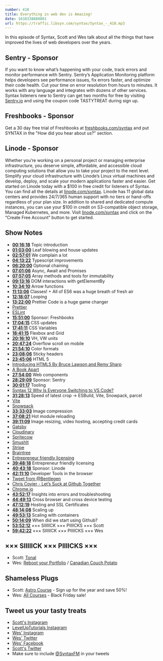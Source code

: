 ```yaml
---
number: 410
title: Everything in web dev is Amazing!
date: 1638338880801
url: https://traffic.libsyn.com/syntax/Syntax_-_410.mp3
---
```


In this episode of Syntax, Scott and Wes talk about all the things that have improved the lives of web developers over the years.

## Sentry - Sponsor

If you want to know what’s happening with your code, track errors and monitor performance with Sentry. Sentry’s Application Monitoring platform helps developers see performance issues, fix errors faster, and optimize their code health. Cut your time on error resolution from hours to minutes. It works with any language and integrates with dozens of other services. Syntax listeners new to Sentry can get two months for  free by visiting [Sentry.io](https://sentry.io) and using the coupon code TASTYTREAT during sign up.

## Freshbooks - Sponsor

Get a 30 day free trial of Freshbooks at [freshbooks.com/syntax](https://freshbooks.com/syntax) and put SYNTAX in the "How did you hear about us?" section.

## Linode - Sponsor

Whether you’re working on a personal project or managing enterprise infrastructure, you deserve simple, affordable, and accessible cloud computing solutions that allow you to take your project to the next level. Simplify your cloud infrastructure with Linode’s Linux virtual machines and develop, deploy, and scale your modern applications faster and easier. Get started on Linode today with a $100 in free credit for listeners of Syntax. You can find all the details at [linode.com/syntax](https://linode.com/syntax). Linode has 11 global data centers and provides 24/7/365 human support with no tiers or hand-offs regardless of your plan size. In addition to shared and dedicated compute instances, you can use your $100 in credit on S3-compatible object storage, Managed Kubernetes, and more. Visit [linode.com/syntax](https://linode.com/syntax) and click on the “Create Free Account” button to get started.

## Show Notes

* **[00:16:18](#t=00:16:18)** Topic introduction
* **[01:03:00](#t=01:03:00)** Leaf blowing and house updates
* **[02:57:01](#t=02:57:01)** We complain a lot
* **[04:13:22](#t=04:13:22)** Typescript improvements
* **[06:20:00](#t=06:20:00)** Optional chaining
* **[07:01:06](#t=07:01:06)** Async, Await and Promises
* **[07:57:05](#t=07:57:05)** Array methods and tools for immutability
* **[09:13:16](#t=09:13:16)** DOM interactions with getElementBy
* **[10:34:10](#t=10:34:10)** Arrow functions
* **[11:13:06](#t=11:13:06)** Classes! + All of ES6 was a huge breath of fresh air
* **[12:18:07](#t=12:18:07)** Looping
* **[13:22:00](#t=13:22:00)** Prettier Code is a huge game changer
* [Prettier](https://prettier.io)
* [ESLint](https://eslint.org)
* **[15:51:00](#t=15:51:00)** Sponsor: Freshbooks
* **[17:04:15](#t=17:04:15)** CSS updates
* **[17:41:11](#t=17:41:11)** CSS Variables
* **[18:41:15](#t=18:41:15)** Flexbox and Grid
* **[20:16:10](#t=20:16:10)** VH, VW units
* **[20:47:24](#t=20:47:24)** Overflow scroll on mobile
* **[21:54:10](#t=21:54:10)** Color formats
* **[23:08:06](#t=23:08:06)** Sticky headers
* **[23:45:06](#t=23:45:06)** HTML 5
* [Introducing HTML5 By Bruce Lawson and Remy Sharp](https://introducinghtml5.com)
* [A Book Apart](http://abookapart.com)
* **[27:54:00](#t=27:54:00)** Web components
* **[28:29:09](#t=28:29:09)** Sponsor: Sentry
* **[30:01:17](#t=30:01:17)** Tooling
* [Syntax 12 Why Is Everyone Switching to VS Code?](https://syntax.fm/show/012/why-is-everyone-switching-to-vs-code)
* **[31:28:13](#t=31:28:13)** Speed of latest crop → ESBuild, Vite, Snowpack, parcel
* [Vite](https://vitejs.dev)
* [Snowpack](https://www.snowpack.dev)
* **[33:33:03](#t=33:33:03)** Image compression
* **[37:08:21](#t=37:08:21)** Hot module reloading
* **[39:11:09](#t=39:11:09)** Image resizing, video hosting, accepting credit cards
* [Gatsby](https://www.gatsbyjs.com)
* [Cloudinary](https://cloudinary.com)
* [Spritecow](http://www.spritecow.com)
* [SmushIt](https://imgopt.com)
* [Stripe](https://stripe.com/en-ca)
* [Braintree](https://www.braintreepayments.com)
* [Entrepreneur friendly licensing](https://twitter.com/BradLedford/status/1460273531111886848)
* **[39:48:18](#t=39:48:18)** Entrepreneur friendly licensing
* **[40:43:18](#t=40:43:18)** Sponsor: Linode
* **[42:11:10](#t=42:11:10)** Developer Tools in the browser
* [Tweet from @Bentlegen](https://twitter.com/bentlegen/status/1390376979678076930)
* [Chris Coyier - Let’s Suck at Github Together](https://css-tricks.com/video-screencasts/101-lets-suck-at-github-together/)
* [Chrome.io](https://chrome.io)
* **[43:52:17](#t=43:52:17)** Insights into errors and troubleshooting
* **[44:49:13](#t=44:49:13)** Cross browser and cross device testing
* **[47:12:19](#t=47:12:19)** Hosting and SSL Certificates
* **[48:14:08](#t=48:14:08)** Scaling up
* **[49:53:13](#t=49:53:13)** Scaling with containers
* **[50:14:09](#t=50:14:09)** When did we start using Github?
* **[53:52:12](#t=53:52:12)** ××× SIIIIICK ××× PIIIICKS ××× Scott
* **[59:42:22](#t=59:42:22)** ××× SIIIIICK ××× PIIIICKS ××× Wes

## ××× SIIIIICK ××× PIIIICKS ×××

* Scott: [Tonal](https://www.tonal.com)
* Wes: [Reboot your Portfolio](https://amzn.to/30uILQJ) / [Canadian Couch Potato](https://canadiancouchpotato.com)

## Shameless Plugs

* Scott: [Astro Course](https://www.leveluptutorials.com/pro) - Sign up for the year and save 50%!
* Wes: [All Courses](https://wesbos.com/courses/) - Black Friday sale!

## Tweet us your tasty treats

* [Scott's Instagram](https://www.instagram.com/stolinski/)
* [LevelUpTutorials Instagram](https://www.instagram.com/LevelUpTutorials/)
* [Wes' Instagram](https://www.instagram.com/wesbos/)
* [Wes' Twitter](https://twitter.com/wesbos)
* [Wes' Facebook](https://www.facebook.com/wesbos.developer)
* [Scott's Twitter](https://twitter.com/stolinski)
* Make sure to include [@SyntaxFM](https://twitter.com/SyntaxFM) in your tweets
